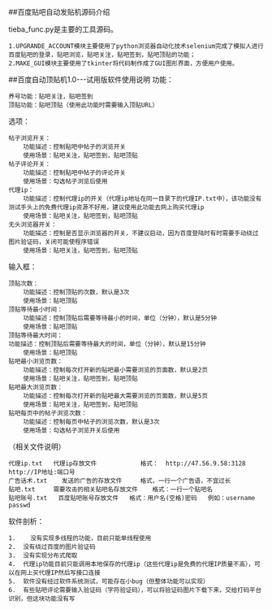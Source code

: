 ##百度贴吧自动发贴机源码介绍



tieba_func.py是主要的工具源码。

    1.UPGRANDE_ACCOUNT模块主要使用了python浏览器自动化技术selenium完成了模拟人进行百度贴吧的登录，贴吧浏览，贴吧关注，贴吧签到，贴吧顶贴的功能；
    2.MAKE_GUI模块主要使用了tkinter将代码制作成了GUI图形界面，方便用户使用。


##百度自动顶贴机1.0---试用版软件使用说明
  功能：
  
    养号功能：贴吧关注，贴吧签到
    顶贴功能：贴吧顶贴（使用此功能时需要输入顶贴URL）
  选项：
  
    帖子浏览开关：
        功能描述：控制贴吧中帖子的浏览开关
        使用场景：贴吧关注，贴吧签到，贴吧顶贴
    帖子评论开关：
        功能描述：控制贴吧中帖子的评论开关
        使用场景：勾选帖子浏览后使用
    代理ip：
        功能描述：控制代理ip的开关（代理ip地址在同一目录下的代理IP.txt中），该功能没有测试手头上的免费代理ip资源不好用，建议使用此功能去网上购买代理ip
        使用场景：贴吧关注，贴吧签到，贴吧顶贴
    无头浏览器开关：
        功能描述：控制是否显示浏览器的开关，不建议启动，因为百度登陆时有时需要手动绕过图片验证码，关闭可能使程序错误
        使用场景：贴吧关注，贴吧签到，贴吧顶贴
 输入框：
 
    顶贴次数：
        功能描述：控制顶贴的次数，默认是3次
        使用场景：贴吧顶贴
    顶贴等待最小时间：
        功能描述：控制顶贴后需要等待最小的时间，单位（分钟），默认是5分钟
        使用场景：贴吧顶贴
    顶贴等待最大时间：
    功能描述：控制顶贴后需要等待最大的时间，单位（分钟），默认是15分钟
        使用场景：贴吧顶贴
    贴吧最小浏览页数：
        功能描述：控制每次打开新的贴吧最小需要浏览的页面数，默认是2页
        使用场景：贴吧关注，贴吧签到，贴吧顶贴
    贴吧最大浏览页数：
        功能描述：控制每次打开新的贴吧最大需要浏览的页面数，默认是5页
        使用场景：贴吧关注，贴吧签到，贴吧顶贴
    贴吧每页中的帖子浏览次数：
        功能描述：控制每页中帖子的浏览次数，默认是3次
        使用场景：勾选帖子浏览开关后使用

（相关文件说明）

    代理ip.txt   代理ip存放文件            格式：  http://47.56.9.58:3128   http://IP地址:端口号
    广告话术.txt    发送的广告的存放文件     格式，一行一个广告语，不宜过长
    贴吧.txt     需要攻击的相关贴吧名存放文件    格式：一行一个贴吧名
    贴吧账号.txt   百度贴吧账号存放文件   格式：用户名(空格)密码   例如：username passwd 

软件剖析：

    1.    没有实现多线程的功能，目前只能单线程使用
    2.	没有绕过百度的图片验证码
    3.	没有实现分布式爬取
    4.	代理ip功能目前只能调用本地保存的代理ip（这些代理ip是免费的代理IP质量不高），可以在网上买代理IP然后写接口连接
    5.	软件没有经过软件系统测试，可能存在小bug（但整体功能可以实现）
    6.	有些贴吧评论需要输入验证码（字符验证码），可以将验证码图片下载下来，交给打码平台识别，但这块功能没有写



